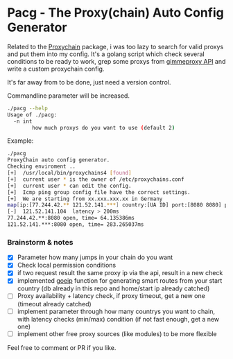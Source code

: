 # Pacg - The Proxy(chain) Auto Config Generator

Related to the [Proxychain](https://github.com/rofl0r/proxychains-ng) package, i was too lazy to search for valid proxys and put them into my config. It's a golang script which check several conditions to be ready to work, grep some proxys from [gimmeproxy API](https://gimmeproxy.com/) and write a custom proxychain config. 

It's far away from to be done, just need a version control.

Commandline parameter will be increased.
```bash
./pacg --help             
Usage of ./pacg:
  -n int
    	how much proxys do you want to use (default 2)
```

Example:
```bash
./pacg       
ProxyChain auto config generator.
Checking enviroment ..
[+]  /usr/local/bin/proxychains4 [found]
[+]  current user * is the owner of /etc/proxychains.conf
[+]  current user * can edit the config.
[+]  Icmp ping group config file have the correct settings.
[+]  We are starting from xx.xxx.xxx.xx in Germany
map[ip:[77.244.42.** 121.52.141.***] country:[UA ID] port:[8080 8080] protocol:[http http]]
[-]  121.52.141.104  latency > 200ms
77.244.42.**:8080 open, time= 64.135386ms
121.52.141.***:8080 open, time= 283.265037ms
```

### Brainstorm & notes
- [x] Parameter how many jumps in your chain do you want
- [x] Check local permission conditions
- [x] if two request result the same proxy ip via the api, result in a new check 
- [x] implemented [goeip](https://github.com/rainycape/geoip) function for generating smart routes from your start country (db already in this repo and home/start ip already catched)
- [ ] Proxy availability + latency check, if proxy timeout, get a new one (timeout already catched)
- [ ] implement parameter through how many countrys you want to chain, with latency checks (min/max) condition (if not fast enough, get a new one)
- [ ] implement other free proxy sources (like modules) to be more flexible

Feel free to comment or PR if you like.
